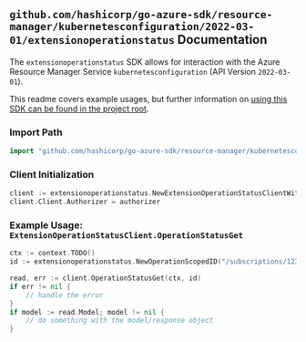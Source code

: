 
## `github.com/hashicorp/go-azure-sdk/resource-manager/kubernetesconfiguration/2022-03-01/extensionoperationstatus` Documentation

The `extensionoperationstatus` SDK allows for interaction with the Azure Resource Manager Service `kubernetesconfiguration` (API Version `2022-03-01`).

This readme covers example usages, but further information on [using this SDK can be found in the project root](https://github.com/hashicorp/go-azure-sdk/tree/main/docs).

### Import Path

```go
import "github.com/hashicorp/go-azure-sdk/resource-manager/kubernetesconfiguration/2022-03-01/extensionoperationstatus"
```


### Client Initialization

```go
client := extensionoperationstatus.NewExtensionOperationStatusClientWithBaseURI("https://management.azure.com")
client.Client.Authorizer = authorizer
```


### Example Usage: `ExtensionOperationStatusClient.OperationStatusGet`

```go
ctx := context.TODO()
id := extensionoperationstatus.NewOperationScopedID("/subscriptions/12345678-1234-9876-4563-123456789012/resourceGroups/some-resource-group", "extensionValue", "operationIdValue")

read, err := client.OperationStatusGet(ctx, id)
if err != nil {
	// handle the error
}
if model := read.Model; model != nil {
	// do something with the model/response object
}
```
